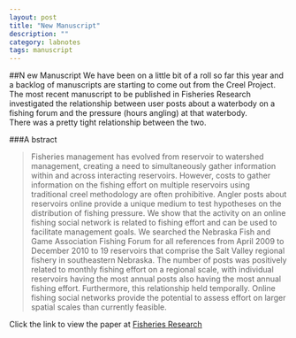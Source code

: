 ```yaml
---
layout: post
title: "New Manuscript"
description: ""
category: labnotes
tags: manuscript
---
```



##N ew Manuscript
We have been on a little bit of a roll so far this year and a backlog of manuscripts are starting to come out from the Creel Project.  The most recent manuscript to be published in
Fisheries Research investigated the relationship between user posts about a waterbody on a fishing forum and the pressure (hours angling) at that waterbody.  
There was a pretty tight relationship between the two.   

###A bstract
>Fisheries management has evolved from reservoir to watershed management, creating a need to simultaneously gather information within and across interacting reservoirs. 
>However, costs to gather information on the fishing effort on multiple reservoirs using traditional creel methodology are often prohibitive. Angler posts 
>about reservoirs online provide a unique medium to test hypotheses on the distribution of fishing pressure. We show that the activity on an online fishing 
>social network is related to fishing effort and can be used to facilitate management goals. We searched the Nebraska Fish and Game Association Fishing Forum 
>for all references from April 2009 to December 2010 to 19 reservoirs that comprise the Salt Valley regional fishery in southeastern Nebraska. The number of 
>posts was positively related to monthly fishing effort on a regional scale, with individual reservoirs having the most annual posts also having the most annual 
>fishing effort. Furthermore, this relationship held temporally. Online fishing social networks provide the potential to assess effort on larger spatial scales 
>than currently feasible.

Click the link to view the paper at [Fisheries Research](http://www.sciencedirect.com/science/article/pii/S0165783614000952)

